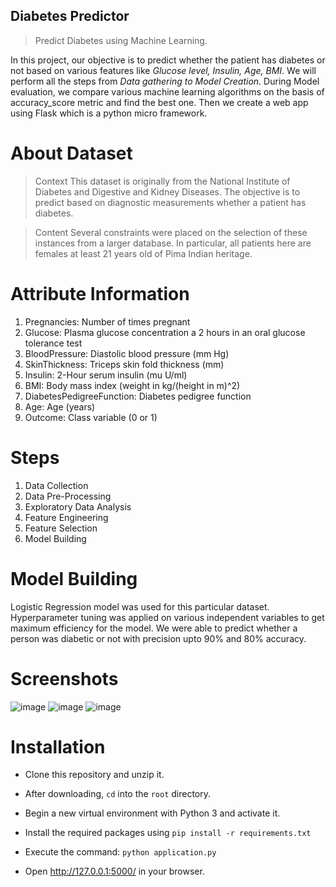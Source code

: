 
## Diabetes Predictor
> Predict Diabetes using Machine Learning.

In this project, our objective is to predict whether the patient has diabetes or not based on various features like *Glucose level, Insulin, Age, BMI*. We will perform all the steps from *Data gathering to Model Creation.* During Model evaluation, we compare various machine learning algorithms on the basis of accuracy_score metric and find the best one. Then we create a web app using Flask which is a python micro framework.


# About Dataset
> Context
This dataset is originally from the National Institute of Diabetes and Digestive and Kidney Diseases. The objective is to predict based on diagnostic measurements whether a patient has diabetes.

>Content
Several constraints were placed on the selection of these instances from a larger database. In particular, all patients here are females at least 21 years old of Pima Indian heritage.

# Attribute Information
1. Pregnancies: Number of times pregnant
2. Glucose: Plasma glucose concentration a 2 hours in an oral glucose tolerance test
3. BloodPressure: Diastolic blood pressure (mm Hg)
4. SkinThickness: Triceps skin fold thickness (mm)
5. Insulin: 2-Hour serum insulin (mu U/ml)
6. BMI: Body mass index (weight in kg/(height in m)^2)
7. DiabetesPedigreeFunction: Diabetes pedigree function
8. Age: Age (years)
9. Outcome: Class variable (0 or 1)

# Steps

1. Data Collection
2. Data Pre-Processing
3. Exploratory Data Analysis
4. Feature Engineering
5. Feature Selection
6. Model Building

# Model Building 
Logistic Regression model was used for this particular dataset. Hyperparameter tuning was applied on various independent variables to get maximum efficiency for the model. We were able to predict whether a person was diabetic or not with precision upto 90% and 80% accuracy. 


# Screenshots

![image](https://user-images.githubusercontent.com/103130321/230306138-8b1e639b-7456-413e-91a3-d662e656566a.png)
![image](https://user-images.githubusercontent.com/103130321/230305978-694c1a37-dcf4-4d9c-bd25-4c97879120a1.png)
![image](https://user-images.githubusercontent.com/103130321/230306055-d8368e0b-0111-457b-b0ee-9546a01f26fe.png)


# Installation

- Clone this repository and unzip it.

- After downloading, `cd` into the `root` directory.

- Begin a new virtual environment with Python 3 and activate it.

- Install the required packages using 
   `pip install -r requirements.txt`

- Execute the command:
   `python application.py`

- Open http://127.0.0.1:5000/ in your browser.
